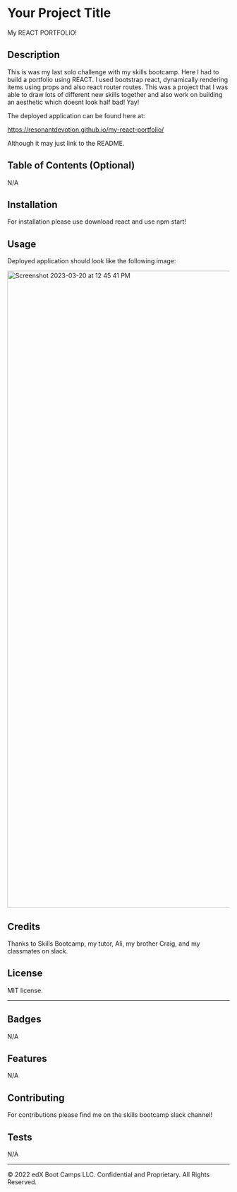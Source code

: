 # Your Project Title
My REACT PORTFOLIO!

## Description 
This is was my last solo challenge with my skills bootcamp.
Here I had to build a portfolio using REACT.
I used bootstrap react, dynamically rendering items using props and also react router routes. 
This was a project that I was able to draw lots of different new skills together and also work on building an aesthetic which doesnt look half bad! Yay! 


The deployed application can be found here at:

https://resonantdevotion.github.io/my-react-portfolio/

Although it may just link to the README.



## Table of Contents (Optional)
N/A

## Installation
For installation please use download react and use npm start!


## Usage 
Deployed application should look like the following image:

<img width="1440" alt="Screenshot 2023-03-20 at 12 45 41 PM" src="https://user-images.githubusercontent.com/119468426/226217362-2fd57e12-9e77-4679-b093-6fe248cdc572.png">


## Credits
Thanks to Skills Bootcamp, my tutor, Ali, my brother Craig, and my classmates on slack.

## License
MIT license.

---


## Badges
N/A

## Features
N/A

## Contributing
For contributions please find me on the skills bootcamp slack channel!

## Tests
N/A

---

© 2022 edX Boot Camps LLC. Confidential and Proprietary. All Rights Reserved.

